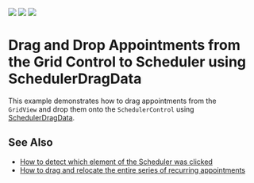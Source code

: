 <!-- default badges list -->
![](https://img.shields.io/endpoint?url=https://codecentral.devexpress.com/api/v1/VersionRange/128634708/19.2.4%2B)
[![](https://img.shields.io/badge/Open_in_DevExpress_Support_Center-FF7200?style=flat-square&logo=DevExpress&logoColor=white)](https://supportcenter.devexpress.com/ticket/details/T179722)
[![](https://img.shields.io/badge/📖_How_to_use_DevExpress_Examples-e9f6fc?style=flat-square)](https://docs.devexpress.com/GeneralInformation/403183)
<!-- default badges end -->
# Drag and Drop Appointments from the Grid Control to Scheduler using SchedulerDragData

This example demonstrates how to drag appointments from the `GridView` and drop them onto the `SchedulerControl` using [SchedulerDragData](https://docs.devexpress.com/CoreLibraries/DevExpress.XtraScheduler.SchedulerDragData).


## See Also

* [How to detect which element of the Scheduler was clicked](https://www.devexpress.com/Support/Center/p/E71)
* [How to drag and relocate the entire series of recurring appointments](https://www.devexpress.com/Support/Center/p/E162)


